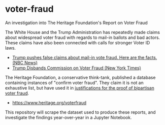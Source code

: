 # voter-fraud
An investigation into The Heritage Foundation's Report on Voter Fraud

The White House and the Trump Administration has repeatedly made claims about widespread voter fraud with regards to mail-in ballots and bad actors. These claims have also been connected with calls for stronger Voter ID laws. 
* [Trump pushes false claims about mail-in vote fraud. Here are the facts. (NBC News)](https://www.nbcnews.com/politics/donald-trump/trump-pushes-false-claims-about-mail-vote-fraud-here-are-n1180566)
* [Trump Disbands Commission on Voter Fraud (New York Times)](https://www.nytimes.com/2018/01/03/us/politics/trump-voter-fraud-commission.html)

The Heritage Foundation, a conservative think-tank, published a database containing instances of "confirm voter fraud". They claim it is not an exhaustive list, but have used it in [justifications for the proof of bipartisan voter fraud](https://www.heritage.org/election-integrity/commentary/more-proof-voter-fraud-real-and-bipartisan). 
* https://www.heritage.org/voterfraud

This repository will scrape the dataset used to produce these reports, and investigate the findings year-over-year in a Jupyter Notebook. 
